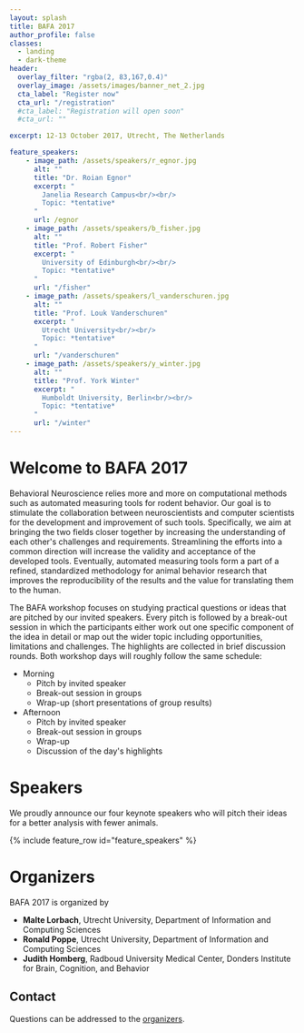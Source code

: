 ```yaml
---
layout: splash
title: BAFA 2017
author_profile: false
classes:
  - landing
  - dark-theme
header:
  overlay_filter: "rgba(2, 83,167,0.4)"
  overlay_image: /assets/images/banner_net_2.jpg
  cta_label: "Register now"
  cta_url: "/registration"
  #cta_label: "Registration will open soon"
  #cta_url: ""

excerpt: 12-13 October 2017, Utrecht, The Netherlands

feature_speakers:
    - image_path: /assets/speakers/r_egnor.jpg
      alt: ""
      title: "Dr. Roian Egnor"
      excerpt: "
        Janelia Research Campus<br/><br/>
        Topic: *tentative*
      "
      url: /egnor
    - image_path: /assets/speakers/b_fisher.jpg
      alt: ""
      title: "Prof. Robert Fisher"
      excerpt: "
        University of Edinburgh<br/><br/>
        Topic: *tentative*
      "
      url: "/fisher"
    - image_path: /assets/speakers/l_vanderschuren.jpg
      alt: ""
      title: "Prof. Louk Vanderschuren"
      excerpt: "
        Utrecht University<br/><br/>
        Topic: *tentative*
      "
      url: "/vanderschuren"
    - image_path: /assets/speakers/y_winter.jpg
      alt: ""
      title: "Prof. York Winter"
      excerpt: "
        Humboldt University, Berlin<br/><br/>
        Topic: *tentative*
      "
      url: "/winter"
---
```


# Welcome to BAFA 2017
Behavioral Neuroscience relies more and more on computational methods such as automated measuring tools for rodent behavior. Our goal is to stimulate the collaboration between neuroscientists and computer scientists for the development and improvement of such tools. Specifically, we aim at bringing the two fields closer together by increasing the understanding of each other's challenges and requirements. Streamlining the efforts into a common direction will increase the validity and acceptance of the developed tools. Eventually, automated measuring tools form a part of a refined, standardized methodology for animal behavior research that improves the reproducibility of the results and the value for translating them to the human.

The BAFA workshop focuses on studying practical questions or ideas that are pitched by our invited speakers. Every pitch is followed by a break-out session in which the participants either work out one specific component of the idea in detail or map out the wider topic including opportunities, limitations and challenges. The highlights are collected in brief discussion rounds. Both workshop days will roughly follow the same schedule:

* Morning
  - Pitch by invited speaker
  - Break-out session in groups
  - Wrap-up (short presentations of group results)
* Afternoon
  - Pitch by invited speaker
  - Break-out session in groups
  - Wrap-up
  - Discussion of the day's highlights


# Speakers
We proudly announce our four keynote speakers who will pitch their ideas for a better analysis with fewer animals.

{% include feature_row id="feature_speakers" %}


# Organizers
BAFA 2017 is organized by

* **Malte Lorbach**, Utrecht University, Department of Information and Computing Sciences
* **Ronald Poppe**, Utrecht University, Department of Information and Computing Sciences
* **Judith Homberg**, Radboud University Medical Center, Donders Institute for Brain, Cognition, and Behavior

## Contact

Questions can be addressed to the <a href="mailto:{{ 'bafaworkshop2017@gmail.com' | encode_email }}?Subject=BAFA 2017">organizers</a>.